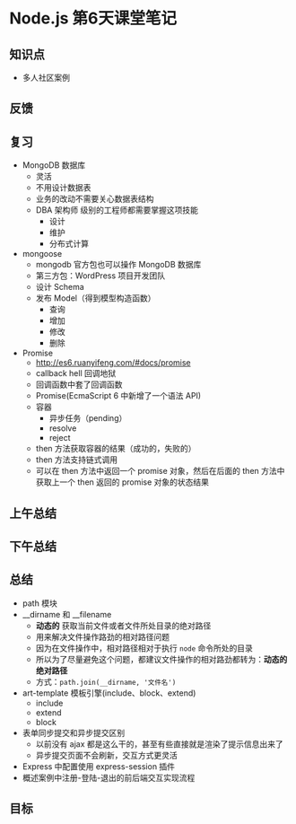 ﻿# Node.js 第6天课堂笔记

## 知识点

- 多人社区案例

## 反馈

## 复习

- MongoDB 数据库
  + 灵活
  + 不用设计数据表
  + 业务的改动不需要关心数据表结构
  + DBA 架构师 级别的工程师都需要掌握这项技能
    * 设计
    * 维护
    * 分布式计算
- mongoose
  + mongodb 官方包也可以操作 MongoDB 数据库
  + 第三方包：WordPress 项目开发团队
  + 设计 Schema
  + 发布 Model（得到模型构造函数）
    * 查询
    * 增加
    * 修改
    * 删除
- Promise
  + http://es6.ruanyifeng.com/#docs/promise
  + callback hell 回调地狱
  + 回调函数中套了回调函数
  + Promise(EcmaScript 6 中新增了一个语法 API)
  + 容器
    * 异步任务（pending）
    * resolve
    * reject
  + then 方法获取容器的结果（成功的，失败的）
  + then 方法支持链式调用
  + 可以在 then 方法中返回一个 promise 对象，然后在后面的 then 方法中获取上一个 then 返回的 promise 对象的状态结果

## 上午总结

## 下午总结

## 总结

- path 模块
- __dirname 和 __filename
  + **动态的** 获取当前文件或者文件所处目录的绝对路径
  + 用来解决文件操作路劲的相对路径问题
  + 因为在文件操作中，相对路径相对于执行 `node` 命令所处的目录
  + 所以为了尽量避免这个问题，都建议文件操作的相对路劲都转为：**动态的绝对路径**
  + 方式：`path.join(__dirname, '文件名')`
- art-template 模板引擎(include、block、extend)
  + include
  + extend
  + block
- 表单同步提交和异步提交区别
  + 以前没有 ajax 都是这么干的，甚至有些直接就是渲染了提示信息出来了
  + 异步提交页面不会刷新，交互方式更灵活
- Express 中配置使用 express-session 插件
- 概述案例中注册-登陆-退出的前后端交互实现流程

## 目标

